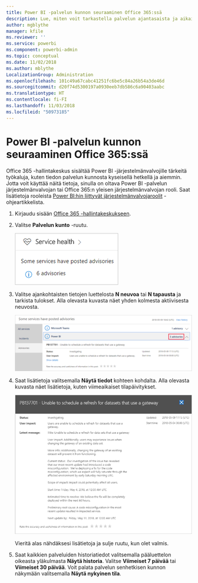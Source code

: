 ```yaml
---
title: Power BI -palvelun kunnon seuraaminen Office 365:ssä
description: Lue, miten voit tarkastella palvelun ajantasaista ja aikaisempaa kuntoa Office 365 -hallintakeskuksesta.
author: mgblythe
manager: kfile
ms.reviewer: ''
ms.service: powerbi
ms.component: powerbi-admin
ms.topic: conceptual
ms.date: 11/02/2018
ms.author: mblythe
LocalizationGroup: Administration
ms.openlocfilehash: 101c49a67cabc41251fc6be5c84a26b54a3de46d
ms.sourcegitcommit: d20f74d5300197a0930eeb7db586c6a90403aabc
ms.translationtype: HT
ms.contentlocale: fi-FI
ms.lasthandoff: 11/03/2018
ms.locfileid: "50973185"
---
```

# <a name="track-power-bi-service-health-in-office-365"></a>Power BI -palvelun kunnon seuraaminen Office 365:ssä

Office 365 -hallintakeskus sisältää Power BI -järjestelmänvalvojille tärkeitä työkaluja, kuten tiedon palvelun kunnosta kyseisellä hetkellä ja aiemmin. Jotta voit käyttää näitä tietoja, sinulla on oltava Power BI -palvelun järjestelmänvalvojan tai Office 365:n yleisen järjestelmänvalvojan rooli. Saat lisätietoja rooleista [Power BI:hin liittyvät järjestelmänvalvojaroolit](service-admin-administering-power-bi-in-your-organization.md#administrator-roles-related-to-power-bi) -ohjeartikkelista.

1. Kirjaudu sisään [Office 365 -hallintakeskukseen](https://portal.office.com/adminportal).

1. Valitse **Palvelun kunto** -ruutu.

    ![Palvelun kunto -ruutu](media/service-admin-health/service-health-tile.png)

1. Valitse ajankohtaisten tietojen luettelosta **N neuvoa** tai **N tapausta** ja tarkista tulokset. Alla olevasta kuvasta näet yhden kolmesta aktiivisesta neuvosta.

    ![Aktiiviset neuvot](media/service-admin-health/active-advisories.png)

1. Saat lisätietoja valitsemalla **Näytä tiedot** kohteen kohdalta. Alla olevasta kuvasta näet lisätietoja, kuten viimeaikaiset tilapäivitykset.

    ![Neuvon tiedot](media/service-admin-health/advisory-details.png)

    Vieritä alas nähdäksesi lisätietoja ja sulje ruutu, kun olet valmis.

1. Saat kaikkien palveluiden historiatiedot valitsemalla pääluettelon oikeasta yläkulmasta **Näytä historia**. Valitse **Viimeiset 7 päivää** tai **Viimeiset 30 päivää**. Voit palata palvelun senhetkisen kunnon näkymään valitsemalla **Näytä nykyinen tila**.